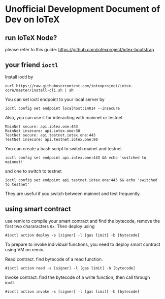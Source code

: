 # Unofficial Development Document of Dev on IoTeX

## run IoTeX Node?
please refer to this guide: https://github.com/iotexproject/iotex-bootstrap

## your friend `ioctl`
Install ioctl by 
```
curl https://raw.githubusercontent.com/iotexproject/iotex-core/master/install-cli.sh | sh
```
You can set ioctl endpoint to your local server by 
```
ioctl config set endpoint localhost:14014 --insecure
```

Also, you can use it for interacting with mainnet or testnet
```
MainNet secure: api.iotex.one:443
MainNet insecure: api.iotex.one:80
TestNet secure: api.testnet.iotex.one:443
TestNet insecure: api.testnet.iotex.one:80
```
You can create a bash script to switch mainet and testnet
```
ioctl config set endpoint api.iotex.one:443 && echo 'switched to mainnet!'
```
and one to switch to testnet
```
ioctl config set endpoint api.testnet.iotex.one:443 && echo 'switched to testnet'
```
They are useful if you switch between mainnet and test frequently.

## using smart contract

use remix to compile your smart contract and find the bytecode, remove the first two chararacters `0x`. Then deploy using
```
#ioctl action deploy -s [signer] -l [gas limit] -b [bytecode]
```

To prepare to invoke individual functions, you need to deploy smart contract using VM on remix. 

Read contract. find bytecode of a read function.
```
#ioctl action read -s [signer] -l [gas limit] -b [bytecode]
```
Invoke contract. find the bytecode of a write function, then call through ioctl.
```
#ioctl action invoke -s [signer] -l [gas limit] -b [bytecode]
```
